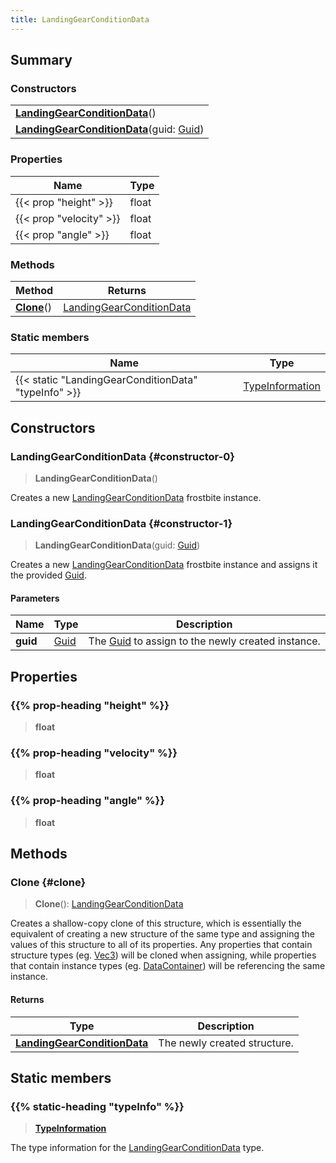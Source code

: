 ```yaml
---
title: LandingGearConditionData
---
```


## Summary

### Constructors

|  |
| --- |
| **[LandingGearConditionData](#constructor-0)**() |
| **[LandingGearConditionData](#constructor-1)**(guid: [Guid](/vext/ref/shared/type/guid)) |

### Properties

| Name | Type |
| ---- | ---- |
| {{< prop "height" >}} | float |
| {{< prop "velocity" >}} | float |
| {{< prop "angle" >}} | float |

### Methods

| Method | Returns |
| ------ | ------- |
| **[Clone](#clone)**() | [LandingGearConditionData](/vext/ref/fb/landinggearconditiondata) |

### Static members

| Name | Type |
| ---- | ---- |
| {{< static "LandingGearConditionData" "typeInfo" >}} | [TypeInformation](/vext/ref/shared/type/typeinformation) |

## Constructors

### LandingGearConditionData {#constructor-0}

> **LandingGearConditionData**()

Creates a new [LandingGearConditionData](/vext/ref/fb/landinggearconditiondata) frostbite instance.

### LandingGearConditionData {#constructor-1}

> **LandingGearConditionData**(guid: [Guid](/vext/ref/shared/type/guid))

Creates a new [LandingGearConditionData](/vext/ref/fb/landinggearconditiondata) frostbite instance and assigns it the provided [Guid](/vext/ref/shared/type/guid).

#### Parameters

| Name | Type | Description |
| ---- | ---- | ----------- |
| **guid** | [Guid](/vext/ref/shared/type/guid) | The [Guid](/vext/ref/shared/type/guid) to assign to the newly created instance. |

## Properties

### {{% prop-heading "height" %}}

> **float**

### {{% prop-heading "velocity" %}}

> **float**

### {{% prop-heading "angle" %}}

> **float**

## Methods

### Clone {#clone}

> **Clone**(): [LandingGearConditionData](/vext/ref/fb/landinggearconditiondata)

Creates a shallow-copy clone of this structure, which is essentially the equivalent of creating a new structure of the same type and assigning the values of this structure to all of its properties. Any properties that contain structure types (eg. [Vec3](/vext/ref/shared/type/vec3)) will be cloned when assigning, while properties that contain instance types (eg. [DataContainer](/vext/ref/shared/type/datacontainer)) will be referencing the same instance.

#### Returns

| Type | Description |
| ---- | ----------- |
| **[LandingGearConditionData](/vext/ref/fb/landinggearconditiondata)** | The newly created structure. |

## Static members

### {{% static-heading "typeInfo" %}}

> **[TypeInformation](/vext/ref/shared/type/typeinformation)**

The type information for the [LandingGearConditionData](/vext/ref/fb/landinggearconditiondata) type.

